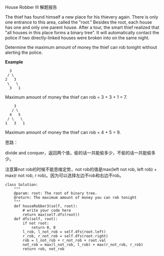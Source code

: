 House Robber III 解题报告

The thief has found himself a new place for his thievery again. There is only one entrance to this area, called the "root." Besides the root, each house has one and only one parent house. After a tour, the smart thief realized that "all houses in this place forms a binary tree". It will automatically contact the police if two directly-linked houses were broken into on the same night.

Determine the maximum amount of money the thief can rob tonight without alerting the police.

**Example**

```
  3
 / \
2   3
 \   \ 
  3   1

```

Maximum amount of money the thief can rob = 3 + 3 + 1 = 7.

```
    3
   / \
  4   5
 / \   \ 
1   3   1

```

Maximum amount of money the thief can rob = 4 + 5 = 9.

思路：

divide and conquer，返回两个值，偷的话一共能偷多少，不偷的话一共能偷多少。

注意算not rob的时候不能思维定势，not rob的值是max\(left not rob, left rob\) + max\(r not rob, r rob\)。因为可以选择左边不rob和右边不rob。

```
class Solution:
    """
    @param: root: The root of binary tree.
    @return: The maximum amount of money you can rob tonight
    """
    def houseRobber3(self, root):
        # write your code here
        return max(self.dfs(root))
    def dfs(self, root):
        if not root:
            return 0, 0
        l_rob, l_not_rob = self.dfs(root.left)
        r_rob, r_not_rob = self.dfs(root.right)
        rob = l_not_rob + r_not_rob + root.val
        not_rob = max(l_not_rob, l_rob) + max(r_not_rob, r_rob)
        return rob, not_rob
```



